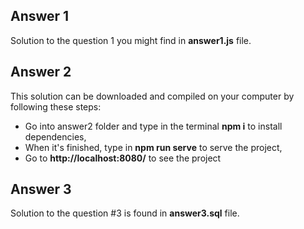 ## Answer 1
Solution to the question 1 you might find in **answer1.js** file.

## Answer 2
This solution can be downloaded and compiled on your computer by following these steps:
- Go into answer2 folder and type in the terminal **npm i** to install dependencies,
- When it's finished, type in **npm run serve** to serve the project,
- Go to **http://localhost:8080/** to see the project

## Answer 3
Solution to the question #3 is found in **answer3.sql** file.